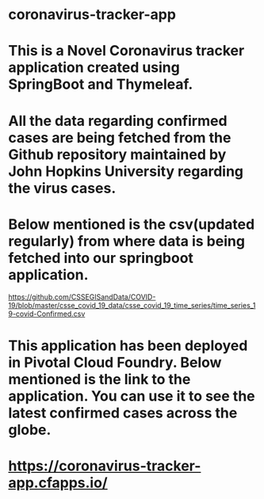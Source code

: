# coronavirus-tracker-app
# This is a Novel Coronavirus tracker application created using SpringBoot and Thymeleaf.
# All the data regarding confirmed cases are being fetched from the Github repository maintained by John Hopkins University regarding the virus cases. 
# Below mentioned is the csv(updated regularly) from where data is being fetched into our springboot application.
https://github.com/CSSEGISandData/COVID-19/blob/master/csse_covid_19_data/csse_covid_19_time_series/time_series_19-covid-Confirmed.csv

# This application has been deployed in Pivotal Cloud Foundry. Below mentioned is the link to the application. You can use it to see the latest confirmed cases across the globe.
# https://coronavirus-tracker-app.cfapps.io/

